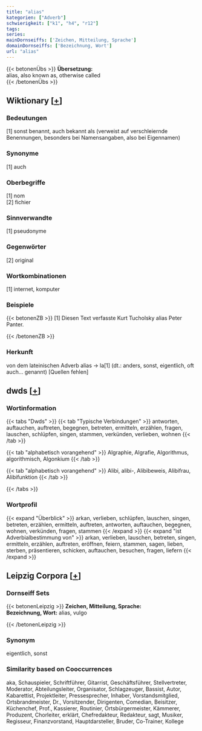 ```yaml
---
title: "alias"
kategorien: ["Adverb"]
schwierigkeit: ["k1", "h4", "r12"]
tags:
series:
mainDornseiffs: ['Zeichen, Mitteilung, Sprache']
domainDornseiffs: ['Bezeichnung, Wort']
url: "alias"
---
```


{{< betonenÜbs >}}
**Übersetzung:**  
alias, also  known as, otherwise called  
{{< /betonenÜbs >}}

## Wiktionary [[+](https://de.wiktionary.org/wiki/alias)]

### Bedeutungen
[1] sonst benannt, auch bekannt als (verweist auf verschleiernde Benennungen, besonders bei Namensangaben, also bei Eigennamen)  

### Synonyme
[1] auch  

### Oberbegriffe
[1] nom  
[2] fichier  

### Sinnverwandte
[1] pseudonyme  

### Gegenwörter
[2] original  

### Wortkombinationen
[1] internet, komputer  

### Beispiele
{{< betonenZB >}}
[1] Diesen Text verfasste Kurt Tucholsky alias Peter Panter.  

{{< /betonenZB >}}
### Herkunft
von dem lateinischen Adverb alias → la[1] (dt.: anders, sonst, eigentlich, oft auch… genannt) [Quellen fehlen]  



## dwds [[+](https://www.dwds.de/wb/alias)]

### Wortinformation
{{< tabs "Dwds" >}}
{{< tab "Typische Verbindungen" >}}
antworten, auftauchen, auftreten, begegnen, betreten, ermitteln, erzählen, fragen, lauschen, schlüpfen, singen, stammen, verkünden, verlieben, wohnen
{{< /tab >}}

{{< tab "alphabetisch vorangehend" >}}
Algraphie, Algrafie, Algorithmus, algorithmisch, Algonkium
{{< /tab >}}

{{< tab "alphabetisch vorangehend" >}}
Alibi, alibi-, Alibibeweis, Alibifrau, Alibifunktion
{{< /tab >}}

{{< /tabs >}}

### Wortprofil
{{< expand "Überblick" >}} arkan, verlieben, schlüpfen, lauschen, singen, betreten, erzählen, ermitteln, auftreten, antworten, auftauchen, begegnen, wohnen, verkünden, fragen, stammen {{< /expand >}}
{{< expand "ist Adverbialbestimmung von" >}} arkan, verlieben, lauschen, betreten, singen, ermitteln, erzählen, auftreten, eröffnen, feiern, stammen, sagen, lieben, sterben, präsentieren, schicken, auftauchen, besuchen, fragen, liefern {{< /expand >}}

## Leipzig Corpora [[+](https://corpora.uni-leipzig.de/en/res?word=alias&corpusId=deu_newscrawl-public_2018)]

### Dornseiff Sets
{{< betonenLeipzig >}}
**Zeichen, Mitteilung, Sprache:**  
**Bezeichnung, Wort:** alias, vulgo  

{{< /betonenLeipzig >}}

### Synonym
eigentlich, sonst


### Similarity based on Cooccurrences
aka, Schauspieler, Schriftführer, Gitarrist, Geschäftsführer, Stellvertreter, Moderator, Abteilungsleiter, Organisator, Schlagzeuger, Bassist, Autor, Kabarettist, Projektleiter, Pressesprecher, Inhaber, Vorstandsmitglied, Ortsbrandmeister, Dr., Vorsitzender, Dirigenten, Comedian, Beisitzer, Küchenchef, Prof., Kassierer, Routinier, Ortsbürgermeister, Kämmerer, Produzent, Chorleiter, erklärt, Chefredakteur, Redakteur, sagt, Musiker, Regisseur, Finanzvorstand, Hauptdarsteller, Bruder, Co-Trainer, Kollege

